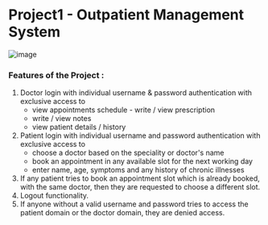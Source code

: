 # Project1 - Outpatient Management System

![image](https://user-images.githubusercontent.com/82455813/128600949-bdaa0713-91ba-43a7-a954-61b224aee2a0.jpeg)

### Features of the Project :
1. Doctor login with individual username & password authentication with exclusive access to
      - view appointments schedule - write / view prescription
      - write / view notes
      - view patient details / history
2. Patient login with individual username and password authentication with exclusive access to
      - choose a doctor based on the speciality or doctor's name
      - book an appointment in any available slot for the next working day
      - enter name, age, symptoms and any history of chronic illnesses
3. If any patient tries to book an appointment slot which is already booked, with the same doctor, then they are requested to choose a different slot.
4. Logout functionality.
5. If anyone without a valid username and password tries to access the patient domain or the doctor domain, they are denied access.
